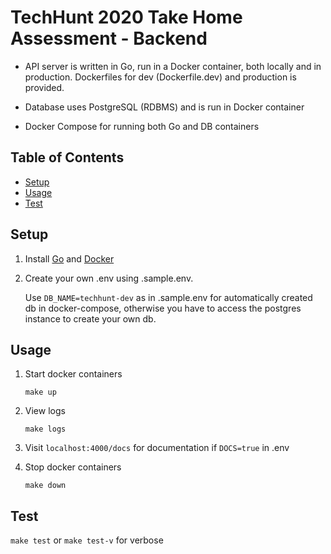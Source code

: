 # TechHunt 2020 Take Home Assessment - Backend

- API server is written in Go, run in a Docker container, both locally and in production. Dockerfiles for dev (Dockerfile.dev) and production is provided.

- Database uses PostgreSQL (RDBMS) and is run in Docker container

- Docker Compose for running both Go and DB containers

## Table of Contents

- [Setup](#setup)
- [Usage](#usage)
- [Test](#test)

## Setup

1. Install [Go](https://golang.org/dl/) and [Docker](https://www.docker.com/get-started)

2. Create your own .env using .sample.env.

   Use `DB_NAME=techhunt-dev` as in .sample.env for automatically created db in docker-compose, otherwise you have to access the postgres instance to create your own db.

## Usage

1. Start docker containers

   ```
   make up
   ```

2. View logs

   ```
   make logs
   ```

3. Visit `localhost:4000/docs` for documentation if `DOCS=true` in .env

4. Stop docker containers

   ```
   make down
   ```

## Test

`make test` or `make test-v` for verbose
